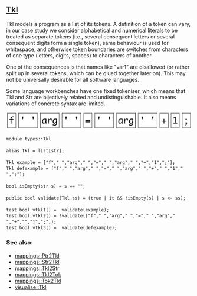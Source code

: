 ## [Tkl](https://github.com/grammarware/bx-parsing/blob/master/src/types/Tkl.rsc)

Tkl models a program as a list of its tokens. A definition of a token can vary, in our case
study we consider alphabetical and numerical literals to be treated as separate tokens
(i.e., several consequent letters or several consequent digits form a single token),
same behaviour is used for whitespace, and otherwise token boundaries are switches from
characters of one type (letters, digits, spaces) to characters of another.

One of the consequences is that names like "var1" are disallowed (or rather split up in
several tokens, which can be glued together later on). This may not be universally
desirable for all software languages.

Some language workbenches have one fixed tokeniser, which means that Tkl and Str are
bijectively related and undistinguishable. It also means variations of concrete syntax
are limited.

![Example](https://github.com/grammarware/bx-parsing/raw/master/img/Tkl.png)

```
module types::Tkl

alias Tkl = list[str];

Tkl example = ["f"," ","arg"," ","="," ","arg"," ","+","1",";"];
Tkl defexample = ["f"," ","arg"," ","="," ","arg"," ","+"," ","1"," ",";"];

bool isEmpty(str s) = s == ""; 

public bool validate(Tkl ss) = (true | it && !isEmpty(s) | s <- ss);

test bool vtkl1() =  validate(example);
test bool vtkl2() = !validate(["f"," ","arg"," ","="," ","arg"," ","+","","1",";"]);
test bool vtkl3() =  validate(defexample);
```

### See also:
* [mappings::Ptr2Tkl](https://github.com/grammarware/bx-parsing/blob/master/src/mappings/Ptr2Tkl.rsc)
* [mappings::Str2Tkl](https://github.com/grammarware/bx-parsing/blob/master/src/mappings/Str2Tkl.rsc)
* [mappings::Tkl2Str](https://github.com/grammarware/bx-parsing/blob/master/src/mappings/Tkl2Str.rsc)
* [mappings::Tkl2Tok](https://github.com/grammarware/bx-parsing/blob/master/src/mappings/Tkl2Tok.rsc)
* [mappings::Tok2Tkl](https://github.com/grammarware/bx-parsing/blob/master/src/mappings/Tok2Tkl.rsc)
* [visualise::Tkl](https://github.com/grammarware/bx-parsing/blob/master/src/visualise/Tkl.rsc)
